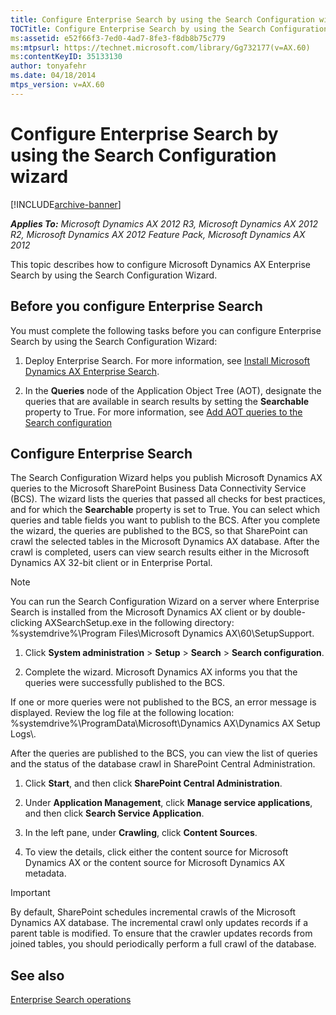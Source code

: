 ```yaml
---
title: Configure Enterprise Search by using the Search Configuration wizard
TOCTitle: Configure Enterprise Search by using the Search Configuration wizard
ms:assetid: e52f66f3-7ed0-4ad7-8fe3-f8db8b75c779
ms:mtpsurl: https://technet.microsoft.com/library/Gg732177(v=AX.60)
ms:contentKeyID: 35133130
author: tonyafehr
ms.date: 04/18/2014
mtps_version: v=AX.60
---
```


# Configure Enterprise Search by using the Search Configuration wizard 


[!INCLUDE[archive-banner](includes/archive-banner.md)]


_**Applies To:** Microsoft Dynamics AX 2012 R3, Microsoft Dynamics AX 2012 R2, Microsoft Dynamics AX 2012 Feature Pack, Microsoft Dynamics AX 2012_

This topic describes how to configure Microsoft Dynamics AX Enterprise Search by using the Search Configuration Wizard.

## Before you configure Enterprise Search

You must complete the following tasks before you can configure Enterprise Search by using the Search Configuration Wizard:

1.  Deploy Enterprise Search. For more information, see [Install Microsoft Dynamics AX Enterprise Search](install-microsoft-dynamics-ax-enterprise-search.md).

2.  In the **Queries** node of the Application Object Tree (AOT), designate the queries that are available in search results by setting the **Searchable** property to True. For more information, see [Add AOT queries to the Search configuration](add-aot-queries-to-the-search-configuration.md)

## Configure Enterprise Search

The Search Configuration Wizard helps you publish Microsoft Dynamics AX queries to the Microsoft SharePoint Business Data Connectivity Service (BCS). The wizard lists the queries that passed all checks for best practices, and for which the **Searchable** property is set to True. You can select which queries and table fields you want to publish to the BCS. After you complete the wizard, the queries are published to the BCS, so that SharePoint can crawl the selected tables in the Microsoft Dynamics AX database. After the crawl is completed, users can view search results either in the Microsoft Dynamics AX 32-bit client or in Enterprise Portal.


> [!NOTE]
> <P>You can run the Search Configuration Wizard on a server where Enterprise Search is installed from the Microsoft Dynamics AX client or by double-clicking AXSearchSetup.exe in the following directory: %systemdrive%\Program Files\Microsoft Dynamics AX\60\SetupSupport.</P>



1.  Click **System administration** \> **Setup** \> **Search** \> **Search configuration**.

2.  Complete the wizard. Microsoft Dynamics AX informs you that the queries were successfully published to the BCS.

If one or more queries were not published to the BCS, an error message is displayed. Review the log file at the following location: %systemdrive%\\ProgramData\\Microsoft\\Dynamics AX\\Dynamics AX Setup Logs\\.

After the queries are published to the BCS, you can view the list of queries and the status of the database crawl in SharePoint Central Administration.

1.  Click **Start**, and then click **SharePoint Central Administration**.

2.  Under **Application Management**, click **Manage service applications**, and then click **Search Service Application**.

3.  In the left pane, under **Crawling**, click **Content Sources**.

4.  To view the details, click either the content source for Microsoft Dynamics AX or the content source for Microsoft Dynamics AX metadata.


> [!IMPORTANT]
> <P>By default, SharePoint schedules incremental crawls of the Microsoft Dynamics AX database. The incremental crawl only updates records if a parent table is modified. To ensure that the crawler updates records from joined tables, you should periodically perform a full crawl of the database.</P>



## See also

[Enterprise Search operations](enterprise-search-operations.md)

  


